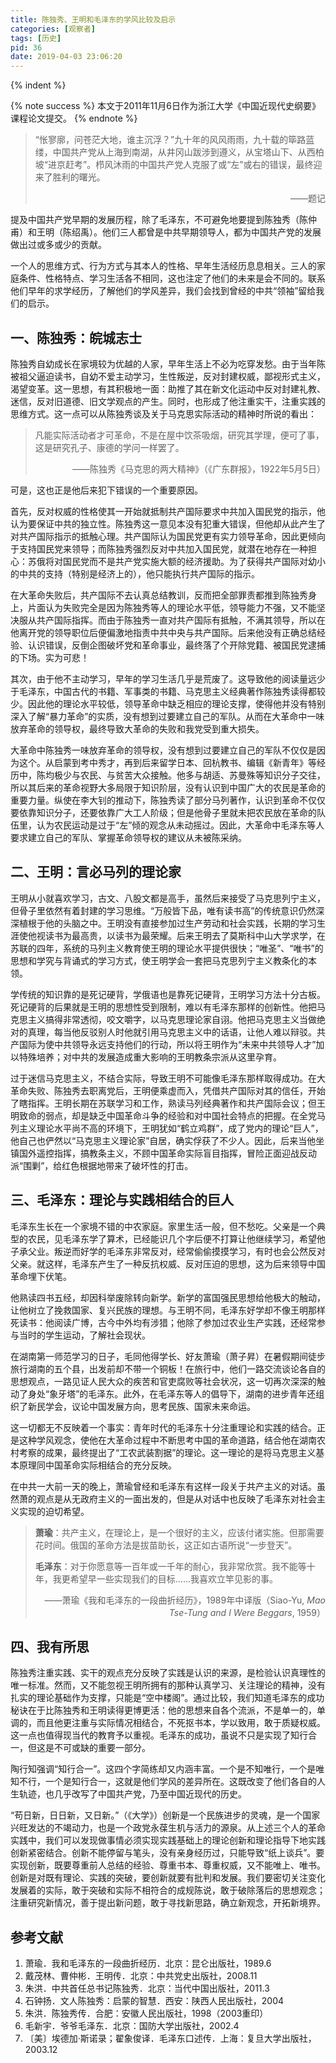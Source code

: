 ```yaml
---
title: 陈独秀、王明和毛泽东的学风比较及启示
categories: [观察者]
tags: [历史]
pid: 36
date: 2019-04-03 23:06:20
---
```


<!-- 首行空两格 -->{% indent %} 

{% note success %}
本文于2011年11月6日作为浙江大学《中国近现代史纲要》课程论文提交。
{% endnote %}

> “怅寥廓，问苍茫大地，谁主沉浮？”九十年的风风雨雨，九十载的筚路蓝缕，中国共产党从上海到南湖，从井冈山跋涉到遵义，从宝塔山下、从西柏坡“进京赶考”。栉风沐雨的中国共产党人克服了或“左”或右的错误，最终迎来了胜利的曙光。
>
> <p align="right">——题记</p>

提及中国共产党早期的发展历程，除了毛泽东，不可避免地要提到陈独秀（陈仲甫）和王明（陈绍禹）。他们三人都曾是中共早期领导人，都为中国共产党的发展做出过或多或少的贡献。
<!--more-->

一个人的思维方式、行为方式与其本人的性格、早年生活经历息息相关。三人的家庭条件、性格特点、学习生活各不相同，这也注定了他们的未来是会不同的。联系他们早年的求学经历，了解他们的学风差异，我们会找到曾经的中共“领袖”留给我们的启示。

## 一、陈独秀：皖城志士

陈独秀自幼成长在家境较为优越的人家，早年生活上不必为吃穿发愁。由于当年陈被祖父逼迫读书，自幼不爱主动学习，生性叛逆，反对封建权威，鄙视形式主义，渴望变革。这一思想，有其积极地一面：助推了其在新文化运动中反对封建礼教、迷信，反对旧道德、旧文学观点的产生。同时，也形成了他注重实干，注重实践的思维方式。这一点可以从陈独秀谈及关于马克思实际活动的精神时所说的看出：

> 凡能实际活动者才可革命，不是在屋中饮茶吸烟，研究其学理，便可了事，这是研究孔子、康德的学问一样罢了。
>
> <p align="right">——陈独秀《马克思的两大精神》（《广东群报》，1922年5月5日）</p>

可是，这也正是他后来犯下错误的一个重要原因。

首先，反对权威的性格使其一开始就抵制共产国际要求中共加入国民党的指示，他认为要保证中共的独立性。陈独秀这一意见本没有犯重大错误，但他却从此产生了对共产国际指示的抵触心理。共产国际认为国民党更有实力领导革命，因此更倾向于支持国民党来领导；而陈独秀强烈反对中共加入国民党，就潜在地存在一种担心：苏俄将对国民党而不是共产党实施大额的经济援助。为了获得共产国际对幼小的中共的支持（特别是经济上的），他只能执行共产国际的指示。

在大革命失败后，共产国际不去认真总结教训，反而把全部罪责都推到陈独秀身上，片面认为失败完全是因为陈独秀等人的理论水平低，领导能力不强，又不能坚决服从共产国际指挥。而由于陈独秀一直对共产国际有抵触，不满其领导，所以在他离开党的领导职位后便偏激地指责中共中央与共产国际。后来他没有正确总结经验、认识错误，反倒企图破坏党和革命事业，最终落了个开除党籍、被国民党逮捕的下场。实为可悲！

其次，由于他不主动学习，早年的学习生活几乎是荒废了。这导致他的阅读量远少于毛泽东，中国古代的书籍、军事类的书籍、马克思主义经典著作陈独秀读得都较少。因此他的理论水平较低，领导革命中缺乏相应的理论支撑，使得他并没有特别深入了解“暴力革命”的实质，没有想到过要建立自己的军队。从而在大革命中一味放弃革命的领导权，最终导致大革命的失败和我党受到重大损失。

大革命中陈独秀一味放弃革命的领导权，没有想到过要建立自己的军队不仅仅是因为这个。从启蒙到考中秀才，再到后来留学日本、回杭教书、编辑《新青年》等经历中，陈均极少与农民、与贫苦大众接触。他多与胡适、苏曼殊等知识分子交往，所以其后来的革命视野大多局限于知识阶层，没有认识到中国广大的农民是革命的重要力量。纵使在李大钊的推动下，陈独秀读了部分马列著作，认识到革命不仅仅要依靠知识分子，还要依靠广大工人阶级；但是他骨子里就未把农民放在革命的队伍里，认为农民运动是过于“左”倾的观念从未动摇过。因此，大革命中毛泽东等人要求建立自己的军队、掌握革命领导权的建议从未被陈采纳。

## 二、王明：言必马列的理论家

王明从小就喜欢学习，古文、八股文都是高手，虽然后来接受了马克思列宁主义，但骨子里依然有着封建的学习思维。“万般皆下品，唯有读书高”的传统意识仍然深深植根于他的头脑之中。王明没有直接参加过生产劳动和社会实践，长期的学习生涯使他视读书为最高贵，以读书为最荣耀。后来王明去了莫斯科中山大学求学，在苏联的四年，系统的马列主义教育使王明的理论水平提供很快；“唯圣”、“唯书”的思想和学究与背诵式的学习方式，使王明学会一套把马克思列宁主义教条化的本领。

学传统的知识靠的是死记硬背，学俄语也是靠死记硬背，王明学习方法十分古板。死记硬背的后果就是王明的思想性受到限制，难以有毛泽东那样的创新性。他把马克思主义搞得非常透彻，咬文嚼字，以马克思理论家自诩。他把马克思主义当做绝对的真理，每当他反驳别人时他就引用马克思主义中的话语，让他人难以辩驳。共产国际为使中共领导永远支持他们的行动，所以将王明作为“未来中共领导人才”加以特殊培养；对中共的发展造成重大影响的王明教条宗派从这里孕育。

过于迷信马克思主义，不结合实际，导致王明不可能像毛泽东那样取得成功。在大革命失败、陈独秀去职离党后，王明便乘虚而入，凭借共产国际对其的信任，开始了瞎指挥。王明长期在苏联学习和工作，熟读马列经典著作和共产国际会议；但王明致命的弱点，却是缺乏中国革命斗争的经验和对中国社会特点的把握。在全党马列主义理论水平尚不高的环境下，王明犹如“鹤立鸡群”，成了党内的理论“巨人”，他自己也俨然以“马克思主义理论家”自居，确实俘获了不少人。因此，后来当他坐镇国外遥控指挥，搞教条主义，不顾中国革命实际盲目指挥，冒险正面迎战反动派“围剿”，给红色根据地带来了破坏性的打击。

## 三、毛泽东：理论与实践相结合的巨人

毛泽东生长在一个家境不错的中农家庭。家里生活一般，但不愁吃。父亲是一个典型的农民，见毛泽东学了算术，已经能识几个字后便不打算让他继续学习，希望他子承父业。叛逆而好学的毛泽东非常反对，经常偷偷摸摸学习，有时也会公然反对父亲。就这样，毛泽东产生了一种反抗权威、反对压迫的思想，这为后来领导中国革命埋下伏笔。

他熟读四书五经，却因科举废除转向新学。新学的富国强民思想给他极大的触动，让他树立了挽救国家、复兴民族的理想。与王明不同，毛泽东好学却不像王明那样死读书：他阅读广博，古今中外均有涉猎；他除了参加过农业生产实践，还经常参与当时的学生运动，了解社会现状。

在湖南第一师范学习的日子，毛同他得学长、好友萧瑜（萧子昇）在暑假期间徒步旅行湖南的五个县，出发前却不带一个铜板！在旅行中，他们一路交流谈论各自的思想观点，一路见证人民大众的疾苦和官吏腐败等社会状况，这一切再次深深的触动了身处“象牙塔”的毛泽东。此外，在毛泽东等人的倡导下，湖南的进步青年还组织了新民学会，议论中国发展方向，思考民族、国家未来命运。

这一切都无不反映着一个事实：青年时代的毛泽东十分注重理论和实践的结合。正是这种学风观念，使他在大革命过程中不断思考中国的革命道路，结合他在湖南农村考察的成果，最终提出了“工农武装割据”的理论。这一理论的是将马克思主义基本原理同中国革命实际相结合的充分反映。

在中共一大前一天的晚上，萧瑜曾经和毛泽东有这样一段关于共产主义的对话。虽然萧的观点是从无政府主义的一面出发的，但是从对话中也反映了毛泽东对社会主义实现的迫切希望。

> **萧瑜**：共产主义，在理论上，是一个很好的主义，应该付诸实施。但那需要花时间。俄国的革命方法是拔苗助长，这正如古语所说“一步登天”。
>
> **毛泽东**：对于你愿意等一百年或一千年的耐心，我非常欣赏。我不能等十年，我更希望早一些实现我们的目标……我喜欢立竿见影的事。
>
> <p align="right">——萧瑜《我和毛泽东的一段曲折经历》，1989年中译版（Siao-Yu, <em>Mao Tse-Tung and I Were Beggars</em>, 1959）</p>

## 四、我有所思

陈独秀注重实践、实干的观点充分反映了实践是认识的来源，是检验认识真理性的唯一标准。然而，又不能忽视王明所拥有的那种认真学习、关注理论的精神，没有扎实的理论基础作为支撑，只能是“空中楼阁”。通过比较，我们知道毛泽东的成功秘诀在于比陈独秀和王明读得更博更活：他的思想来自各个流派，不是单一的，单调的，而且他更注重与实际情况相结合，不死抠书本，学以致用，敢于质疑权威。这一点也值得现当代的教育予以重视。毛泽东的成功，虽说不只是实现了知行合一，但这是不可或缺的重要一部分。

陶行知强调“知行合一”。这四个字简练却又内涵丰富。一个是不知唯行，一个是唯知不行，一个是知行合一，这就是他们学风的差异所在。这既改变了他们各自的人生轨迹，也几乎改写了中国共产党，乃至中国近现代的历史。
 
“苟日新，日日新，又日新。”（《大学》）创新是一个民族进步的灵魂，是一个国家兴旺发达的不竭动力，也是一个政党永葆生机与活力的源泉。从上述三个人的革命实践中，我们可以发现做事情必须实现实践基础上的理论创新和理论指导下地实践创新紧密结合。创新不能停留与笔头，没有亲身经历过，只能导致“纸上谈兵”。要实现创新，既要尊重前人总结的经验、尊重书本、尊重权威，又不能唯上、唯书。创新是对既有理论、实践的突破，要创新就要有批判和发展。我们要密切关注变化发展着的实际，敢于突破和实际不相符合的成规陈说，敢于破除落后的思想观念；注重研究新情况，善于提出新问题，敢于寻找新思路，确立新观念，开拓新境界。

## 参考文献

1. 萧瑜．我和毛泽东的一段曲折经历．北京：昆仑出版社，1989.6
2. 戴茂林、曹仲彬．王明传．北京：中共党史出版社，2008.11
3. 朱洪．中共首任总书记陈独秀．北京：当代中国出版社，2011.3
4. 石钟扬．文人陈独秀：启蒙的智慧．西安：陕西人民出版社，2004
5. 朱洪．陈独秀传．合肥：安徽人民出版社，1998（2003重印）
6. 毛新宇．爷爷毛泽东．北京：国防大学出版社，2002.4
7. 〔美〕埃德加·斯诺录；翟象俊译．毛泽东口述传．上海：复旦大学出版社，2003.12